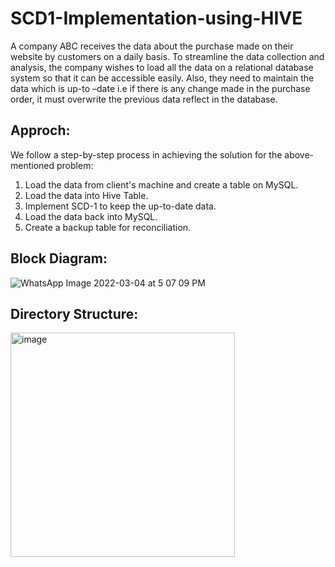 # SCD1-Implementation-using-HIVE
A company ABC receives the data about the purchase made on their website by customers on a daily basis. To streamline the data collection and analysis, the company wishes to load all the data on a relational database system so that it can be accessible easily. Also, they need to maintain the data which is up-to –date i.e if there is any change made in the purchase order, it must overwrite the previous data reflect in the database.

## Approch:
We follow a step-by-step process in achieving the solution for the above-mentioned problem:

1. Load the data from client's machine and create a table on MySQL.
2. Load the data into Hive Table.
3. Implement SCD-1 to keep the up-to-date data.
4. Load the data back into MySQL.
5. Create a backup table for reconciliation.

## Block Diagram:
![WhatsApp Image 2022-03-04 at 5 07 09 PM](https://user-images.githubusercontent.com/100192175/157570169-4b3b7f2a-667d-4263-a45b-1016795da8a5.jpeg)

## Directory Structure:
<img width="359" alt="image" src="https://user-images.githubusercontent.com/100192175/157570244-158c0eee-e596-4819-8750-2feafe081dad.png">
